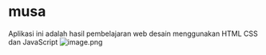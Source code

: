 # musa

Aplikasi ini adalah hasil pembelajaran web desain menggunakan HTML CSS dan JavaScript
![image.png](https://user-images.githubusercontent.com/80561209/223689348-13d85712-6cfe-4e30-80ff-a08fe5eefcf1.png)

